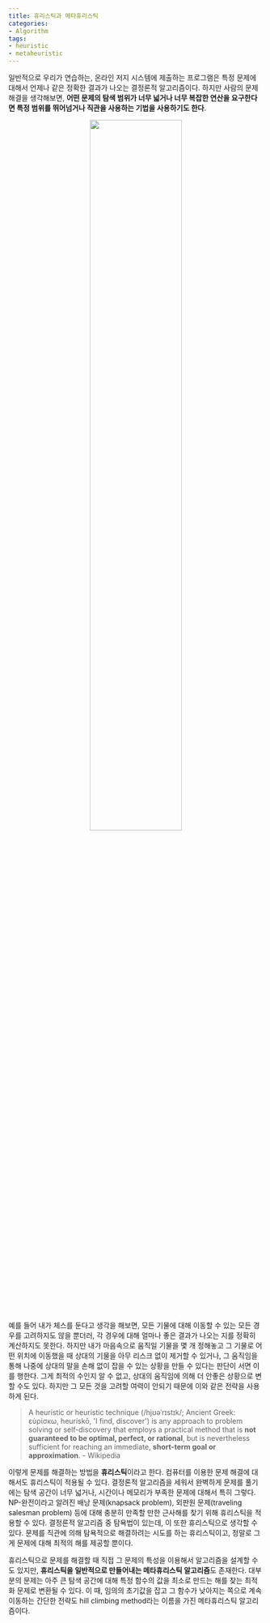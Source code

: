 ```yaml
---
title: 휴리스틱과 메타휴리스틱
categories:
- Algorithm
tags:
- heuristic
- metaheuristic
---
```

 
일반적으로 우리가 연습하는, 온라인 저지 시스템에 제출하는 프로그램은 특정 문제에 대해서 언제나 같은 정확한 결과가 나오는 결정론적 알고리즘이다. 하지만 사람의 문제해결을 생각해보면, **어떤 문제의 탐색 범위가 너무 넓거나 너무 복잡한 연산을 요구한다면 특정 범위를 뛰어넘거나 직관을 사용하는 기법을 사용하기도 한다**.

<div align="center">
<img src="https://imgur.com/4r0Fx6f.png" width="60%">
<br><br>
</div>

예를 들어 내가 체스를 둔다고 생각을 해보면, 모든 기물에 대해 이동할 수 있는 모든 경우를 고려하지도 않을 뿐더러, 각 경우에 대해 얼마나 좋은 결과가 나오는 지를 정확히 계산하지도 못한다. 하지만 내가 마음속으로 움직일 기물을 몇 개 정해놓고 그 기물로 어떤 위치에 이동했을 때 상대의 기물을 아무 리스크 없이 제거할 수 있거나, 그 움직임을 통해 나중에 상대의 말을 손해 없이 잡을 수 있는 상황을 만들 수 있다는 판단이 서면 이를 행한다. 그게 최적의 수인지 알 수 없고, 상대의 움직임에 의해 더 안좋은 상황으로 변할 수도 있다. 하지만 그 모든 것을 고려할 여력이 안되기 때문에 이와 같은 전략을 사용하게 된다.

> A heuristic or heuristic technique (/hjʊəˈrɪstɪk/; Ancient Greek: εὑρίσκω, heurískō, 'I find, discover') is any approach to problem solving or self-discovery that employs a practical method that is **not guaranteed to be optimal, perfect, or rational**, but is nevertheless sufficient for reaching an immediate, **short-term goal or approximation**. - Wikipedia

이렇게 문제를 해결하는 방법을 **휴리스틱**이라고 한다. 컴퓨터를 이용한 문제 해결에 대해서도 휴리스틱이 적용될 수 있다. 결정론적 알고리즘을 세워서 완벽하게 문제를 풀기에는 탐색 공간이 너무 넓거나, 시간이나 메모리가 부족한 문제에 대해서 특히 그렇다. NP-완전이라고 알려진 배낭 문제(knapsack problem), 외판원 문제(traveling salesman problem) 등에 대해 충분히 만족할 만한 근사해를 찾기 위해 휴리스틱을 적용할 수 있다. 결정론적 알고리즘 중 탐욕법이 있는데, 이 또한 휴리스틱으로 생각할 수 있다. 문제를 직관에 의해 탐욕적으로 해결하려는 시도를 하는 휴리스틱이고, 정말로 그게 문제에 대해 최적의 해를 제공할 뿐이다.

휴리스틱으로 문제를 해결할 때 직접 그 문제의 특성을 이용해서 알고리즘을 설계할 수도 있지만, **휴리스틱을 일반적으로 만들어내는 메타휴리스틱 알고리즘**도 존재한다. 대부분의 문제는 아주 큰 탐색 공간에 대해 특정 함수의 값을 최소로 만드는 해를 찾는 최적화 문제로 변환될 수 있다. 이 때, 임의의 초기값을 잡고 그 함수가 낮아지는 쪽으로 계속 이동하는 간단한 전략도 hill climbing method라는 이름을 가진 메타휴리스틱 알고리즘이다.